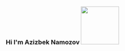 ### Hi I'm Azizbek Namozov <img src = "https://media1.giphy.com/media/hvRJCLzcasrR4ia7z/giphy.gif" width = "100px" >
